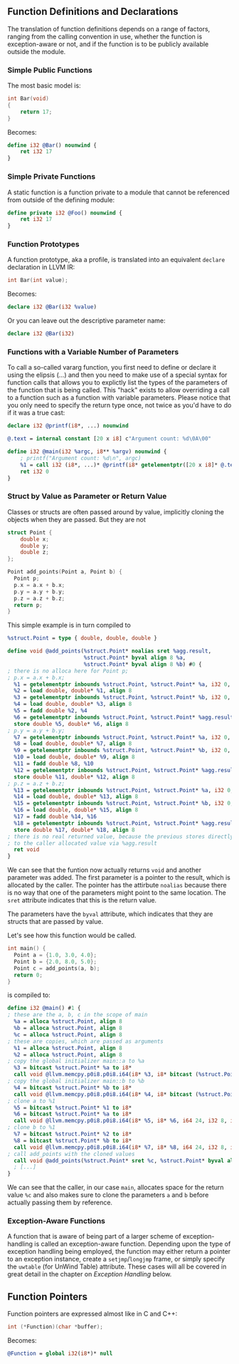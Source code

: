 ## Function Definitions and Declarations

The translation of function definitions depends on a range of factors, ranging
from the calling convention in use, whether the function is exception-aware or
not, and if the function is to be publicly available outside the module.


### Simple Public Functions

The most basic model is:

```cpp
int Bar(void)
{
	return 17;
}
```

Becomes:

```llvm
define i32 @Bar() nounwind {
	ret i32 17
}
```


### Simple Private Functions

A static function is a function private to a module that cannot be referenced from outside of the defining module:

```llvm
define private i32 @Foo() nounwind {
	ret i32 17
}
```


### Function Prototypes

A function prototype, aka a profile, is translated into an equivalent `declare` declaration in LLVM IR:

```cpp
int Bar(int value);
```
Becomes:

```llvm
declare i32 @Bar(i32 %value)
```

Or you can leave out the descriptive parameter name:

```llvm
declare i32 @Bar(i32)
```


### Functions with a Variable Number of Parameters

To call a so-called vararg function, you first need to define or declare it using the elipsis (...) and then you need to make use
of a special syntax for function calls that allows you to explictly list the types of the parameters of the function that is being
called. This "hack" exists to allow overriding a call to a function such as a function with variable parameters.  Please notice
that you only need to specify the return type once, not twice as you'd have to do if it was a true cast:

```llvm
declare i32 @printf(i8*, ...) nounwind

@.text = internal constant [20 x i8] c"Argument count: %d\0A\00"

define i32 @main(i32 %argc, i8** %argv) nounwind {
	; printf("Argument count: %d\n", argc)
	%1 = call i32 (i8*, ...)* @printf(i8* getelementptr([20 x i8]* @.text, i32 0, i32 0), i32 %argc)
	ret i32 0
}
```


### Struct by Value as Parameter or Return Value

Classes or structs are often passed around by value, implicitly cloning the
objects when they are passed. But they are not

```cpp
struct Point {
    double x;
    double y;
    double z;
};

Point add_points(Point a, Point b) {
  Point p;
  p.x = a.x + b.x;
  p.y = a.y + b.y;
  p.z = a.z + b.z;
  return p;
}
```

This simple example is in turn compiled to

```llvm
%struct.Point = type { double, double, double }

define void @add_points(%struct.Point* noalias sret %agg.result,
                        %struct.Point* byval align 8 %a,
                        %struct.Point* byval align 8 %b) #0 {
; there is no alloca here for Point p;
; p.x = a.x + b.x;
  %1 = getelementptr inbounds %struct.Point, %struct.Point* %a, i32 0, i32 0
  %2 = load double, double* %1, align 8
  %3 = getelementptr inbounds %struct.Point, %struct.Point* %b, i32 0, i32 0
  %4 = load double, double* %3, align 8
  %5 = fadd double %2, %4
  %6 = getelementptr inbounds %struct.Point, %struct.Point* %agg.result, i32 0, i32 0
  store double %5, double* %6, align 8
; p.y = a.y + b.y;
  %7 = getelementptr inbounds %struct.Point, %struct.Point* %a, i32 0, i32 1
  %8 = load double, double* %7, align 8
  %9 = getelementptr inbounds %struct.Point, %struct.Point* %b, i32 0, i32 1
  %10 = load double, double* %9, align 8
  %11 = fadd double %8, %10
  %12 = getelementptr inbounds %struct.Point, %struct.Point* %agg.result, i32 0, i32 1
  store double %11, double* %12, align 8
; p.z = a.z + b.z;
  %13 = getelementptr inbounds %struct.Point, %struct.Point* %a, i32 0, i32 2
  %14 = load double, double* %13, align 8
  %15 = getelementptr inbounds %struct.Point, %struct.Point* %b, i32 0, i32 2
  %16 = load double, double* %15, align 8
  %17 = fadd double %14, %16
  %18 = getelementptr inbounds %struct.Point, %struct.Point* %agg.result, i32 0, i32 2
  store double %17, double* %18, align 8
; there is no real returned value, because the previous stores directly wrote
; to the caller allocated value via %agg.result
  ret void
}
```

We can see that the funtion now actually returns `void` and another parameter
was added. The first parameter is a pointer to the result, which is allocated
by the caller. The pointer has the attirbute `noalias` because there is no way
that one of the parameters might point to the same location. The `sret`
attribute indicates that this is the return value.

The parameters have the `byval` attribute, which indicates that they are
structs that are passed by value.

Let's see how this function would be called.

```cpp
int main() {
  Point a = {1.0, 3.0, 4.0};
  Point b = {2.0, 8.0, 5.0};
  Point c = add_points(a, b);
  return 0;
}
```

is compiled to:

```llvm
define i32 @main() #1 {
; these are the a, b, c in the scope of main
  %a = alloca %struct.Point, align 8
  %b = alloca %struct.Point, align 8
  %c = alloca %struct.Point, align 8
; these are copies, which are passed as arguments
  %1 = alloca %struct.Point, align 8
  %2 = alloca %struct.Point, align 8
; copy the global initializer main::a to %a
  %3 = bitcast %struct.Point* %a to i8*
  call void @llvm.memcpy.p0i8.p0i8.i64(i8* %3, i8* bitcast (%struct.Point* @_ZZ4mainE1a to i8*), i64 24, i32 8, i1 false)
; copy the global initializer main::b to %b
  %4 = bitcast %struct.Point* %b to i8*
  call void @llvm.memcpy.p0i8.p0i8.i64(i8* %4, i8* bitcast (%struct.Point* @_ZZ4mainE1b to i8*), i64 24, i32 8, i1 false)
; clone a to %1
  %5 = bitcast %struct.Point* %1 to i8*
  %6 = bitcast %struct.Point* %a to i8*
  call void @llvm.memcpy.p0i8.p0i8.i64(i8* %5, i8* %6, i64 24, i32 8, i1 false)
; clone b to %1
  %7 = bitcast %struct.Point* %2 to i8*
  %8 = bitcast %struct.Point* %b to i8*
  call void @llvm.memcpy.p0i8.p0i8.i64(i8* %7, i8* %8, i64 24, i32 8, i1 false)
; call add_points with the cloned values
  call void @add_points(%struct.Point* sret %c, %struct.Point* byval align 8 %1, %struct.Point* byval align 8 %2)
  ; [...]
}
```

We can see that the caller, in our case `main`, allocates space for the return
value `%c` and also makes sure to clone the parameters `a` and `b` before
actually passing them by reference.


### Exception-Aware Functions

A function that is aware of being part of a larger scheme of exception-handling
is called an exception-aware function.  Depending upon the type of exception
handling being employed, the function may either return a pointer to an
exception instance, create a `setjmp`/`longjmp` frame, or simply specify the
`uwtable` (for UnWind Table) attribute.  These cases will all be covered in
great detail in the chapter on *Exception Handling* below.


## Function Pointers

Function pointers are expressed almost like in C and C++:

```cpp
int (*Function)(char *buffer);
```

Becomes:

```llvm
@Function = global i32(i8*)* null
```
